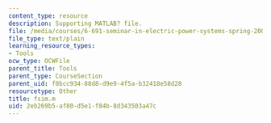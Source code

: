 ```yaml
---
content_type: resource
description: Supporting MATLAB? file.
file: /media/courses/6-691-seminar-in-electric-power-systems-spring-2006/2eb269b5af80d5e1f84b8d343503a47c_fsim.m
file_type: text/plain
learning_resource_types:
- Tools
ocw_type: OCWFile
parent_title: Tools
parent_type: CourseSection
parent_uid: f0bcc934-88d8-d9e9-4f5a-b32418e58d28
resourcetype: Other
title: fsim.m
uid: 2eb269b5-af80-d5e1-f84b-8d343503a47c
---
```


